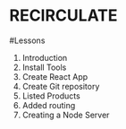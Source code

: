 # RECIRCULATE

#Lessons

1. Introduction
2. Install Tools
3. Create React App
4. Create Git repository
5. Listed Products
6. Added routing
7. Creating a Node Server
